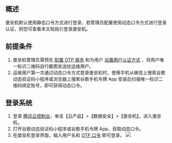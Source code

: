 ## 概述
堡垒机默认使用静态口令方式进行登录，若管理员配置使用动态口令方式进行登录认证，则您可查看本文档指引登录堡垒机。

## 前提条件

1. 堡垒机管理员需预先 [配置 OTP 服务](https://cloud.tencent.com/document/product/1025/32131) 和为用户 [设置用户认证方式](https://cloud.tencent.com/document/product/1025/32094)  ，将用户唯一标识二维码自行截图发送给运维用户。
2. 运维用户第一次通过动态口令方式登录堡垒机时，使用手机从微信上搜索谷歌动态验证码小程序或浏览器上搜索谷歌手机令牌 App 安装后扫描唯一标识二维码绑定账号，即可获得动态口令。


## 登录系统

1. 登录 [腾讯云控制台](https://console.cloud.tencent.com/)，单击【云产品】>【数据安全】>【堡垒机】，进入堡垒机。
2. 打开谷歌动态验证码小程序或谷歌手机令牌 App，获取动态口令。
3. 在堡垒机登录界面，输入用户名和 [OTP 口令](https://cloud.tencent.com/document/product/1025/32048#471) 即可登录。
![](https://main.qcloudimg.com/raw/377cf6a6c595710a993ac84341a0cfdb.jpg)

